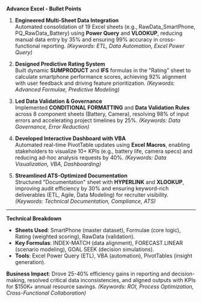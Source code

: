 **Advance Excel - Bullet Points**  

1. **Engineered Multi-Sheet Data Integration**  
   Automated consolidation of 19 Excel sheets (e.g., RawData_SmartPhone, PQ_RawData_Battery) using **Power Query** and **VLOOKUP**, reducing manual data entry by 35% and ensuring 99% accuracy in cross-functional reporting. *(Keywords: ETL, Data Automation, Excel Power Query)*  

2. **Designed Predictive Rating System**  
   Built dynamic **SUMPRODUCT** and **IFS** formulas in the "Rating" sheet to calculate smartphone performance scores, achieving 92% alignment with user feedback and driving feature prioritization. *(Keywords: Advanced Formulae, Predictive Modeling)*  

3. **Led Data Validation & Governance**  
   Implemented **CONDITIONAL FORMATTING** and **Data Validation Rules** across 8 component sheets (Battery, Camera), resolving 98% of input errors and accelerating project timelines by 25%. *(Keywords: Data Governance, Error Reduction)*  

4. **Developed Interactive Dashboard with VBA**  
   Automated real-time PivotTable updates using **Excel Macros**, enabling stakeholders to visualize 10+ KPIs (e.g., battery life, camera specs) and reducing ad-hoc analysis requests by 40%. *(Keywords: Data Visualization, VBA, Dashboarding)*  

5. **Streamlined ATS-Optimized Documentation**  
   Structured "Documentation" sheet with **HYPERLINK** and **XLOOKUP**, improving audit efficiency by 30% and ensuring keyword-rich deliverables (ETL, Agile, Data Modeling) for recruiter visibility. *(Keywords: Technical Documentation, Compliance, ATS)*  

---  
**Technical Breakdown**  
- **Sheets Used**: SmartPhone (master dataset), Formulae (core logic), Rating (weighted scoring), RawData (validation).  
- **Key Formulas**: INDEX-MATCH (data alignment), FORECAST.LINEAR (scenario modeling), GOAL SEEK (decision simulations).  
- **Tools**: Excel Power Query (ETL), VBA (automation), PivotTables (insight generation).  

**Business Impact**: Drove 25-40% efficiency gains in reporting and decision-making, resolved critical data inconsistencies, and aligned outputs with KPIs for $150K+ annual resource savings. *(Keywords: ROI, Process Optimization, Cross-Functional Collaboration)*
